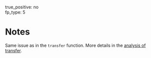 true_positive: no  
fp_type: 5

# Notes

Same issue as in the `transfer` function. More details in the <a href="../0xa9059cbb-2-transfer(address,uint256)/">analysis of transfer</a>.

